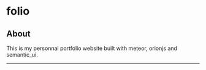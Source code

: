 # folio

## About
This is my personnal portfolio website built with meteor, orionjs and semantic_ui.
***
